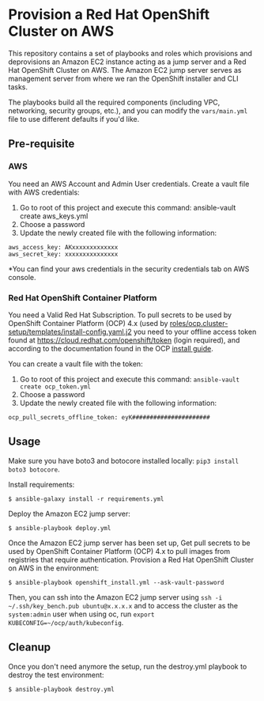 # Provision a Red Hat OpenShift Cluster on AWS
This repository contains a set of playbooks and roles which provisions and deprovisions an Amazon EC2 instance acting as a jump server and a Red Hat OpenShift Cluster on AWS. The Amazon EC2 jump server serves as management server from where we ran the OpenShift installer and CLI tasks.

The playbooks build all the required components (including VPC, networking, security groups, etc.), and you can modify the `vars/main.yml` file to use different defaults if you'd like.

## Pre-requisite

### AWS
You need an AWS Account and Admin User credentials. Create a vault file with AWS credentials:
  1. Go to root of this project and execute this command: ansible-vault create aws_keys.yml
  2. Choose a password
  3. Update the newly created file with the following information:
```
aws_access_key: AKxxxxxxxxxxxxx
aws_secret_key: xxxxxxxxxxxxxxx 
```
*You can find your aws credentials in the security credentials tab on AWS console.

### Red Hat OpenShift Container Platform
You need a Valid Red Hat Subscription. To pull secrets to be used by OpenShift Container Platform (OCP) 4.x (used by [roles/ocp.cluster-setup/templates/install-config.yaml.j2](https://github.com/alinabuzachis/openshift-cluster-setuptemplates/install-config.yaml.j2) you need to your offline access token found at https://cloud.redhat.com/openshift/token (login required), and according to the documentation found in the OCP [install guide](https://cloud.redhat.com/openshift/install).

You can create a vault file with the token:
  1. Go to root of this project and execute this command: `ansible-vault create ocp_token.yml`
  2. Choose a password
  3. Update the newly created file with the following information:
```
ocp_pull_secrets_offline_token: eyK######################
```

## Usage
Make sure you have boto3 and botocore installed locally: `pip3 install boto3 botocore`.

Install requirements:
```
$ ansible-galaxy install -r requirements.yml
```
Deploy the Amazon EC2 jump server:

```
$ ansible-playbook deploy.yml
```
Once the Amazon EC2 jump server has been set up,
Get pull secrets to be used by OpenShift Container Platform (OCP) 4.x to pull images from registries that require authentication.
Provision a Red Hat OpenShift Cluster on AWS in the environment:

```
$ ansible-playbook openshift_install.yml --ask-vault-password
```
Then, you can ssh into the Amazon EC2 jump server using `ssh -i ~/.ssh/key_bench.pub ubuntu@x.x.x.x` and to access the cluster as the `system:admin` user when using oc, run `export KUBECONFIG=~/ocp/auth/kubeconfig`.

## Cleanup
Once you don't need anymore the setup, run the destroy.yml playbook to destroy the test environment:
```
$ ansible-playbook destroy.yml
```
